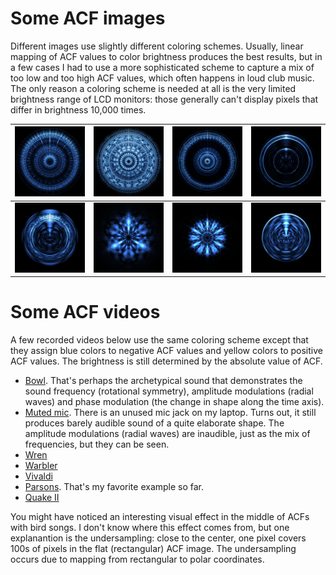# Some ACF images

Different images use slightly different coloring schemes. Usually, linear mapping of ACF values to color brightness produces the best results, but in a few cases I had to use a more sophisticated scheme to capture a mix of too low and too high ACF values, which often happens in loud club music. The only reason a coloring scheme is needed at all is the very limited brightness range of LCD monitors: those generally can't display pixels that differ in brightness 10,000 times.

![](../pics/song-1.png) | ![](../pics/song-2.png) | ![](../pics/vivaldi-1.png) | ![](../pics/bird-1.png)
----------------------- | ----------------------- | -------------------------- | -----------------------
![](../pics/bird-2.png) | ![](../pics/bowl-1.png) | ![](../pics/bowl-2.png)    | ![](../pics/bird-3.png)

# Some ACF videos

A few recorded videos below use the same coloring scheme except that they assign blue colors to negative ACF values and yellow colors to positive ACF values. The brightness is still determined by the absolute value of ACF.

- [Bowl](../vids/bowl.webm). That's perhaps the archetypical sound that demonstrates the sound frequency (rotational symmetry), amplitude modulations (radial waves) and phase modulation (the change in shape along the time axis).
- [Muted mic](../vids/mic.webm). There is an unused mic jack on my laptop. Turns out, it still produces barely audible sound of a quite elaborate shape. The amplitude modulations (radial waves) are inaudible, just as the mix of frequencies, but they can be seen.
- [Wren](../vids/wren.webm)
- [Warbler](../vids/warbler.webm)
- [Vivaldi](../vids/vivaldi.webm)
- [Parsons](../vids/parsons.webm). That's my favorite example so far.
- [Quake II](../vids/quake2.webm)

You might have noticed an interesting visual effect in the middle of ACFs with bird songs. I don't know where this effect comes from, but one explanantion is the undersampling: close to the center, one pixel covers 100s of pixels in the flat (rectangular) ACF image. The undersampling occurs due to mapping from rectangular to polar coordinates. 
